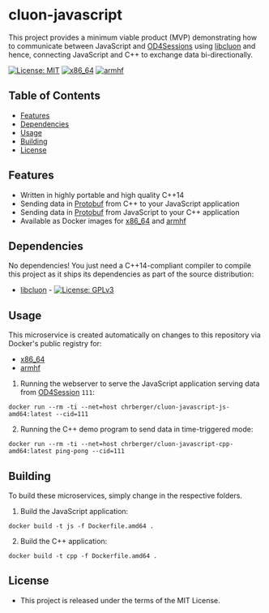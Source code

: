 # cluon-javascript
This project provides a minimum viable product (MVP) demonstrating how to communicate between JavaScript and [OD4Sessions](https://github.com/chalmers-revere/opendlv) using [libcluon](https://github.com/chrberger/libcluon) and hence, connecting JavaScript and C++ to exchange data bi-directionally.

[![License: MIT](https://img.shields.io/badge/License-MIT-blue.svg)](https://opensource.org/licenses/MIT) [![x86_64](https://img.shields.io/badge/platform-x86_64-blue.svg)](https://hub.docker.com/r/chrberger/cluon-javascript-js-amd64/tags/) [![armhf](https://img.shields.io/badge/platform-armhf-blue.svg)](https://hub.docker.com/r/chrberger/cluon-javascript-js-armhf/tags/)

## Table of Contents
* [Features](#features)
* [Dependencies](#dependencies)
* [Usage](#usage)
* [Building](#building)
* [License](#license)

## Features
* Written in highly portable and high quality C++14
* Sending data in [Protobuf](https://developers.google.com/protocol-buffers/) from C++ to your JavaScript application
* Sending data in [Protobuf](https://developers.google.com/protocol-buffers/) from JavaScript to your C++ application
* Available as Docker images for [x86_64](https://hub.docker.com/r/chrberger/cluon-javascript-amd64/tags/) and [armhf](https://hub.docker.com/r/chrberger/cluon-javascript-armhf/tags/)

## Dependencies
No dependencies! You just need a C++14-compliant compiler to compile this
project as it ships its dependencies as part of the source distribution:

* [libcluon](https://github.com/chrberger/libcluon) - [![License: GPLv3](https://img.shields.io/badge/license-GPL--3-blue.svg
)](https://www.gnu.org/licenses/gpl-3.0.txt)

## Usage
This microservice is created automatically on changes to this repository via Docker's public registry for:
* [x86_64](https://hub.docker.com/r/chrberger/cluon-javascript-js-amd64/tags/)
* [armhf](https://hub.docker.com/r/chrberger/cluon-javascript-js-armhf/tags/)

1. Running the webserver to serve the JavaScript application serving data from [OD4Session](https://github.com/chalmers-revere/opendlv) `111`:
```
docker run --rm -ti --net=host chrberger/cluon-javascript-js-amd64:latest --cid=111
```

2. Running the C++ demo program to send data in time-triggered mode:
```
docker run --rm -ti --net=host chrberger/cluon-javascript-cpp-amd64:latest ping-pong --cid=111
```

## Building
To build these microservices, simply change in the respective folders.

1. Build the JavaScript application:
```
docker build -t js -f Dockerfile.amd64 .
```

2. Build the C++ application:
```
docker build -t cpp -f Dockerfile.amd64 .
```

## License

* This project is released under the terms of the MIT License.
